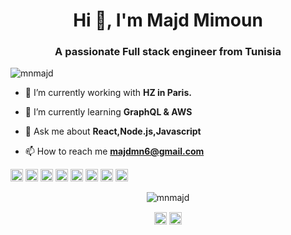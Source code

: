 <h1 align="center">Hi 👋, I'm Majd Mimoun</h1>
<h3 align="center">A passionate Full stack engineer  from Tunisia</h3>

<p align="left"> <img src="https://komarev.com/ghpvc/?username=mnmajd" alt="mnmajd" /> </p>

- 🔭 I’m currently working with **HZ in Paris.**

- 🌱 I’m currently learning **GraphQL & AWS**

- 💬 Ask me about **React,Node.js,Javascript**

- 📫 How to reach me **majdmn6@gmail.com**

<p align="left"><img src="https://devicons.github.io/devicon/devicon.git/icons/react/react-original-wordmark.svg" alt="react" width="20" height="20"/> <img src="https://devicons.github.io/devicon/devicon.git/icons/css3/css3-original-wordmark.svg" alt="css3" width="20" height="20"/> <img src="https://devicons.github.io/devicon/devicon.git/icons/docker/docker-original-wordmark.svg" alt="docker" width="20" height="20"/> <img src="https://devicons.github.io/devicon/devicon.git/icons/html5/html5-original-wordmark.svg" alt="html5" width="20" height="20"/> <img src="https://devicons.github.io/devicon/devicon.git/icons/javascript/javascript-original.svg" alt="javascript" width="20" height="20"/> <img src="https://devicons.github.io/devicon/devicon.git/icons/mongodb/mongodb-original-wordmark.svg" alt="mongodb" width="20" height="20"/> <img src="https://devicons.github.io/devicon/devicon.git/icons/redux/redux-original.svg" alt="redux" width="20" height="20"/> <img src="https://devicons.github.io/devicon/devicon.git/icons/express/express-original-wordmark.svg" alt="express" width="20" height="20"/></p><p align="center"> <img src="https://github-readme-stats.vercel.app/api?username=mnmajd&show_icons=true" alt="mnmajd" /> </p>

<p align="center">
<a href="https://linkedin.com/in/https://www.linkedin.com/in/majd-mimoun/" target="blank"><img align="center" src="https://cdn.jsdelivr.net/npm/simple-icons@3.0.1/icons/linkedin.svg" alt="https://www.linkedin.com/in/majd-mimoun/" height="20" width="20" /></a>
<a href="https://instagram.com/majd.mimoun" target="blank"><img align="center" src="https://cdn.jsdelivr.net/npm/simple-icons@3.0.1/icons/instagram.svg" alt="majd.mimoun" height="20" width="20" /></a>
</p>
